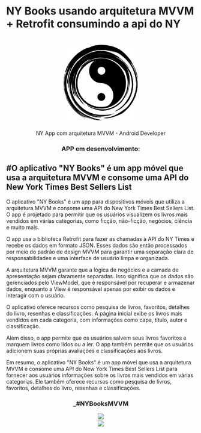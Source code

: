 # NY Books usando arquitetura MVVM + Retrofit consumindo a api do NY
<div align="center">


<h1><img height="200vh" src="image/teste.png"></h1>

NY App com arquitetura MVVM - Android Developer </h1>

<h3> APP em desenvolvimento:</h3>



</div>


## #O aplicativo "NY Books" é um app móvel que usa a arquitetura MVVM e consome uma API do New York Times Best Sellers List

O aplicativo "NY Books" é um app para dispositivos móveis que utiliza a arquitetura MVVM e consome uma API do New York Times Best Sellers List. O app é projetado para permitir que os usuários visualizem os livros mais vendidos em várias categorias, como ficção, não-ficção, negócios, ciência e muito mais.

O app usa a biblioteca Retrofit para fazer as chamadas à API do NY Times e recebe os dados em formato JSON. Esses dados são então processados por meio do padrão de design MVVM para garantir uma separação clara de responsabilidades e uma interface de usuário limpa e organizada.

A arquitetura MVVM garante que a lógica de negócios e a camada de apresentação sejam claramente separadas. Isso significa que os dados são gerenciados pelo ViewModel, que é responsável por recuperar e armazenar dados, enquanto a View é responsável apenas por exibir os dados e interagir com o usuário.

O aplicativo oferece recursos como pesquisa de livros, favoritos, detalhes do livro, resenhas e classificações. A página inicial exibe os livros mais vendidos em cada categoria, com informações como capa, título, autor e classificação.

Além disso, o app permite que os usuários salvem seus livros favoritos e marquem livros como lidos ou a ler. O app também permite que os usuários adicionem suas próprias avaliações e classificações aos livros.

Em resumo, o aplicativo "NY Books" é um app móvel que usa a arquitetura MVVM e consome uma API do New York Times Best Sellers List para fornecer aos usuários informações sobre os livros mais vendidos em várias categorias. Ele também oferece recursos como pesquisa de livros, favoritos, detalhes do livro, resenhas e classificações.
  <br/>




  <div align="center">

### _#NYBooksMVVM



<img height="200vh" src="Imagens/foguete.gif"><br><a href="https://www.linkedin.com/in/antonio-jorge-garcia-tranin-1566b91a2/" target="_blank"><img height="40vh" src="https://cdn-icons-png.flaticon.com/512/3536/3536505.png" target="_blank"></a>
</div>

